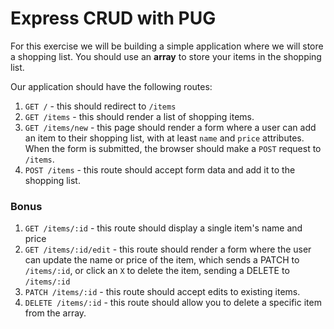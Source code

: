 # Express CRUD with PUG

For this exercise we will be building a simple application where we will store a shopping list. You should use an **array** to store your items in the shopping list.

Our application should have the following routes:

1.  `GET /` - this should redirect to `/items`
1.  `GET /items` - this should render a list of shopping items.
1.  `GET /items/new` - this page should render a form where a user can add an item to their shopping list, with at least `name` and `price` attributes. When the form is submitted, the browser should make a `POST` request to `/items`.
1.  `POST /items` - this route should accept form data and add it to the shopping list.

### Bonus

1.  `GET /items/:id` - this route should display a single item's name and price
1.  `GET /items/:id/edit` - this route should render a form where the user can update the name or price of the item, which sends a PATCH to `/items/:id`, or click an `X` to delete the item, sending a DELETE to `/items/:id`
1.  `PATCH /items/:id` - this route should accept edits to existing items.
1.  `DELETE /items/:id` - this route should allow you to delete a specific item from the array.
